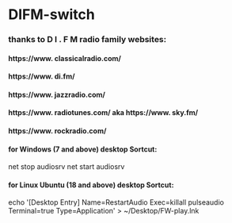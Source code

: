 # DIFM-switch

### thanks to  D I . F M  radio family websites:

#### https://www. classicalradio.com/
#### https://www. di.fm/
#### https://www. jazzradio.com/
#### https://www. radiotunes.com/ aka https://www. sky.fm/
#### https://www. rockradio.com/

#### for Windows (7 and above) desktop Sortcut:
net stop audiosrv
net start audiosrv

#### for Linux Ubuntu (18 and above) desktop Sortcut:
echo '[Desktop Entry]
Name=RestartAudio
Exec=killall pulseaudio
Terminal=true
Type=Application' > ~/Desktop/FW-play.lnk
